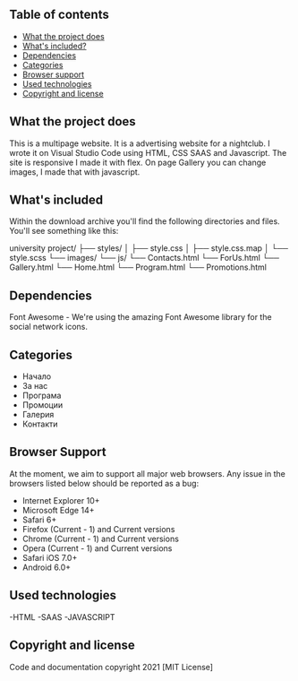 ## Table of contents
- [What the project does](#What-the-project-does)
- [What's included?](#whats-included)
- [Dependencies](#dependencies)
- [Categories](#categories)
- [Browser support](#browser-support)
- [Used technologies](#used-technologies)
- [Copyright and license](#copyright-and-license)

## What the project does
This is a multipage website. It is a advertising website for a nightclub. I wrote it on Visual Studio Code using HTML, CSS SAAS and Javascript. The site is responsive I made it with flex. On page Gallery you can change images, I made that with javascript.

## What's included
Within the download archive you'll find the following directories and files. You'll see something like this:

university project/
   ├── styles/
   │   ├── style.css
   │   ├── style.css.map
   │   └── style.scss
   └── images/
   └── js/
   └── Contacts.html
   └── ForUs.html
   └── Gallery.html
   └── Home.html
   └── Program.html
   └── Promotions.html

## Dependencies
Font Awesome - We're using the amazing Font Awesome library for the social network icons.

## Categories
- Начало
- За нас
- Програма
- Промоции
- Галерия
- Контакти

## Browser Support
At the moment, we aim to support all major web browsers. Any issue in the browsers listed below should be reported as a bug:
- Internet Explorer 10+
- Microsoft Edge 14+
- Safari 6+
- Firefox (Current - 1) and Current versions
- Chrome (Current - 1) and Current versions
- Opera (Current - 1) and Current versions
- Safari iOS 7.0+
- Android 6.0+

## Used technologies
-HTML
-SAAS
-JAVASCRIPT

## Copyright and license

Code and documentation copyright 2021  [MIT License]